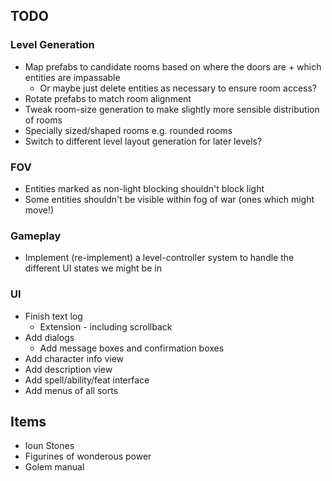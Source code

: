## TODO

### Level Generation 
- Map prefabs to candidate rooms based on where the doors are + which entities are impassable
    - Or maybe just delete entities as necessary to ensure room access?
- Rotate prefabs to match room alignment
- Tweak room-size generation to make slightly more sensible distribution of rooms 
- Specially sized/shaped rooms e.g. rounded rooms 
- Switch to different level layout generation for later levels? 

### FOV 
- Entities marked as non-light blocking shouldn't block light 
- Some entities shouldn't be visible within fog of war (ones which might move!)

### Gameplay 
- Implement (re-implement) a level-controller system to handle the different UI states we might be in  

### UI
- Finish text log 
    -  Extension - including scrollback
- Add dialogs
    - Add message boxes and confirmation boxes
- Add character info view 
- Add description view 
- Add spell/ability/feat interface 
- Add menus of all sorts 



## Items

- Ioun Stones
- Figurines of wonderous power
- Golem manual